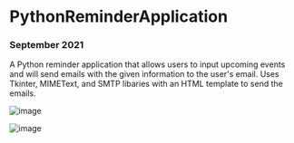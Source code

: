 # PythonReminderApplication

### September 2021 
A Python reminder application that allows users to input upcoming events and will send emails with the given information to the user's email. Uses Tkinter, MIMEText, and SMTP libaries with an HTML template to send the emails. 

![image](https://github.com/AgentKettlepot/PythonReminderApplication/assets/78155676/623212c3-d9f1-437f-a4e8-eddf386cd6f6)

![image](https://github.com/AgentKettlepot/PythonReminderApplication/assets/78155676/f971d80a-241e-4ef5-b44d-2aabcfe5f013)

